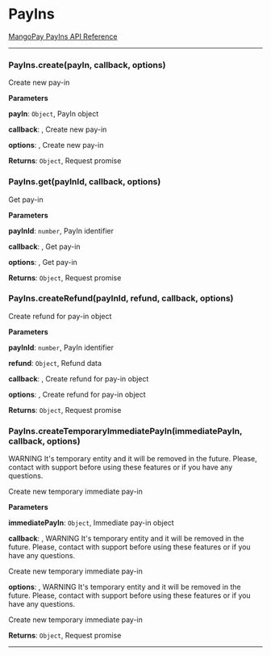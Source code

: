 # PayIns

[MangoPay PayIns API Reference](https://docs.mangopay.com/api-references/payins/payin-payment-methods/)



* * *

### PayIns.create(payIn, callback, options) 

Create new pay-in

**Parameters**

**payIn**: `Object`, PayIn object

**callback**: , Create new pay-in

**options**: , Create new pay-in

**Returns**: `Object`, Request promise


### PayIns.get(payInId, callback, options) 

Get pay-in

**Parameters**

**payInId**: `number`, PayIn identifier

**callback**: , Get pay-in

**options**: , Get pay-in

**Returns**: `Object`, Request promise


### PayIns.createRefund(payInId, refund, callback, options) 

Create refund for pay-in object

**Parameters**

**payInId**: `number`, PayIn identifier

**refund**: `Object`, Refund data

**callback**: , Create refund for pay-in object

**options**: , Create refund for pay-in object

**Returns**: `Object`, Request promise


### PayIns.createTemporaryImmediatePayIn(immediatePayIn, callback, options) 

WARNING
It's temporary entity and it will be removed in the future.
Please, contact with support before using these features or if you have any questions.

Create new temporary immediate pay-in

**Parameters**

**immediatePayIn**: `Object`, Immediate pay-in object

**callback**: , WARNING
It's temporary entity and it will be removed in the future.
Please, contact with support before using these features or if you have any questions.

Create new temporary immediate pay-in

**options**: , WARNING
It's temporary entity and it will be removed in the future.
Please, contact with support before using these features or if you have any questions.

Create new temporary immediate pay-in

**Returns**: `Object`, Request promise



* * *










